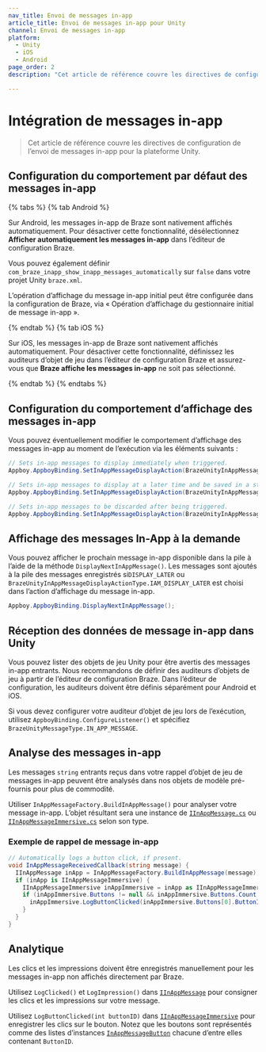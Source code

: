 ```yaml
---
nav_title: Envoi de messages in-app
article_title: Envoi de messages in-app pour Unity
channel: Envoi de messages in-app
platform: 
  - Unity
  - iOS
  - Android
page_order: 2
description: "Cet article de référence couvre les directives de configuration de l’envoi de messages in-app pour la plateforme Unity."

---
```


# Intégration de messages in-app

> Cet article de référence couvre les directives de configuration de l’envoi de messages in-app pour la plateforme Unity.

## Configuration du comportement par défaut des messages in-app

{% tabs %}
{% tab Android %}

Sur Android, les messages in-app de Braze sont nativement affichés automatiquement. Pour désactiver cette fonctionnalité, désélectionnez **Afficher automatiquement les messages in-app** dans l’éditeur de configuration Braze.

Vous pouvez également définir `com_braze_inapp_show_inapp_messages_automatically` sur `false` dans votre projet Unity `braze.xml`.

L’opération d’affichage du message in-app initial peut être configurée dans la configuration de Braze, via « Opération d’affichage du gestionnaire initial de message in-app ».

{% endtab %}
{% tab iOS %}

Sur iOS, les messages in-app de Braze sont nativement affichés automatiquement. Pour désactiver cette fonctionnalité, définissez les auditeurs d’objet de jeu dans l’éditeur de configuration Braze et assurez-vous que **Braze affiche les messages in-app** ne soit pas sélectionné.

{% endtab %}
{% endtabs %}

## Configuration du comportement d’affichage des messages in-app

Vous pouvez éventuellement modifier le comportement d’affichage des messages in-app au moment de l’exécution via les éléments suivants :

```csharp
// Sets in-app messages to display immediately when triggered.
Appboy.AppboyBinding.SetInAppMessageDisplayAction(BrazeUnityInAppMessageDisplayActionType.IAM_DISPLAY_NOW);

// Sets in-app messages to display at a later time and be saved in a stack.
Appboy.AppboyBinding.SetInAppMessageDisplayAction(BrazeUnityInAppMessageDisplayActionType.IAM_DISPLAY_LATER);

// Sets in-app messages to be discarded after being triggered.
Appboy.AppboyBinding.SetInAppMessageDisplayAction(BrazeUnityInAppMessageDisplayActionType.IAM_DISCARD);
```

## Affichage des messages In-App à la demande

Vous pouvez afficher le prochain message in-app disponible dans la pile à l’aide de la méthode `DisplayNextInAppMessage()`. Les messages sont ajoutés à la pile des messages enregistrés si`DISPLAY_LATER` ou `BrazeUnityInAppMessageDisplayActionType.IAM_DISPLAY_LATER` est choisi dans l’action d’affichage du message in-app.

```csharp
Appboy.AppboyBinding.DisplayNextInAppMessage();
```

## Réception des données de message in-app dans Unity

Vous pouvez lister des objets de jeu Unity pour être avertis des messages in-app entrants. Nous recommandons de définir des auditeurs d’objets de jeu à partir de l’éditeur de configuration Braze. Dans l’éditeur de configuration, les auditeurs doivent être définis séparément pour Android et iOS.

Si vous devez configurer votre auditeur d’objet de jeu lors de l’exécution, utilisez `AppboyBinding.ConfigureListener()` et spécifiez `BrazeUnityMessageType.IN_APP_MESSAGE`.

## Analyse des messages in-app

Les messages `string` entrants reçus dans votre rappel d’objet de jeu de messages in-app peuvent être analysés dans nos objets de modèle pré-fournis pour plus de commodité.

Utiliser `InAppMessageFactory.BuildInAppMessage()` pour analyser votre message in-app. L’objet résultant sera une instance de [`IInAppMessage.cs`][13] ou [`IInAppMessageImmersive.cs`][12] selon son type.

### Exemple de rappel de message in-app

```csharp
// Automatically logs a button click, if present.
void InAppMessageReceivedCallback(string message) {
  IInAppMessage inApp = InAppMessageFactory.BuildInAppMessage(message);
  if (inApp is IInAppMessageImmersive) {
    IInAppMessageImmersive inAppImmersive = inApp as IInAppMessageImmersive;
    if (inAppImmersive.Buttons != null && inAppImmersive.Buttons.Count > 0) {
      inAppImmersive.LogButtonClicked(inAppImmersive.Buttons[0].ButtonID);
    }
  }
}
```

## Analytique

Les clics et les impressions doivent être enregistrés manuellement pour les messages in-app non affichés directement par Braze.

Utilisez `LogClicked()` et `LogImpression()` dans [`IInAppMessage`][13] pour consigner les clics et les impressions sur votre message.

Utilisez `LogButtonClicked(int buttonID)` dans [`IInAppMessageImmersive`][12] pour enregistrer les clics sur le bouton. Notez que les boutons sont représentés comme des listes d’instances [`InAppMessageButton`][8] chacune d’entre elles contenant `ButtonID`.

[8]: https://github.com/Appboy/appboy-unity-sdk/blob/master/Assets/Plugins/Appboy/Models/InAppMessage/InAppMessageButton.cs
[12]: https://github.com/Appboy/appboy-unity-sdk/blob/master/Assets/Plugins/Appboy/Models/InAppMessage/IInAppMessageImmersive.cs
[13]: https://github.com/Appboy/appboy-unity-sdk/blob/master/Assets/Plugins/Appboy/Models/InAppMessage/IInAppMessage.cs
